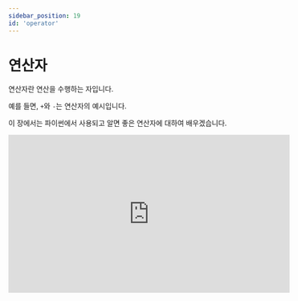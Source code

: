 ```yaml
---
sidebar_position: 19
id: 'operator'
---
```


# 연산자

연산자란 연산을 수행하는 자입니다.

예를 들면, `+`와 `-`는 연산자의 예시입니다.

이 장에서는 파이썬에서 사용되고 알면 좋은 연산자에 대하여 배우겠습니다.

<iframe width="560" height="315" src="https://www.youtube.com/embed/sGZLq4VZW58" title="YouTube video player" frameBorder="0" allow="accelerometer; autoplay; clipboard-write; encrypted-media; gyroscope; picture-in-picture" />

## 산수 연산자

산수 연산자는 [숫자](/docs/python/data-types/number#%EA%B0%84%EB%8B%A8%ED%95%9C-%EA%B3%84%EC%82%B0)에서 배웠습니다.

## 할당 연산자

할당 연산자란 산수 연산자와 비슷하지만 산수 연산자의 결과 값을 변수 안에 저장합니다.

산수 연산자는 두 수를 비교하여 새로운 값을 돌려주는 성질이지만 할당 연산자는 변수의 값을 바꿉니다.

`+=`는 더하지만 원래 값에 또 다른 값을 더합니다.

예를 들면, 원래값이 1이고 += 연산자를 사용하여 2를 더하면 원래 변수의 값에 2를 더한 것이 변수 안에 저장됩니다. 즉 3이 저장됩니다.

`-=`, `_=`, `/=`, `**=`, `%=`, `//=` 등 있습니다.

<iframe title="Python Playground" src="https://trinket.io/embed/python3/fd203a6323" height="400" />

## 비교 연산자

비교 연산자란 두 값을 비교하는 연산자입니다.

예를 들면 `==`는 두 값이 같은지 알려주는 연산자이고 불리언을 돌려줍니다.

`==` 두 값을 비교합니다.

`!=` 는 두 값을 대조합니다.

`>` 는 두 값 중 큰 값이 무엇인지 알려줍니다.

`>=` 는 두 값이 크거나 같은지 알려줍니다.

`<` 는 두 값 중 더 작은 것이 무엇인지 알려줍니다.

<iframe title="Python Playground" src="https://trinket.io/embed/python3/39a09b977e" height="400" />
